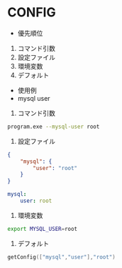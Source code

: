 # CONFIG


- 優先順位
1. コマンド引数
1. 設定ファイル
1. 環境変数
1. デフォルト

- 使用例
- mysql user
1. コマンド引数
```sh
program.exe --mysql-user root
```
1. 設定ファイル
```json
{
    "mysql": {
        "user": "root"
    }
}
```
```yaml
mysql:
    user: root
```
1. 環境変数
```sh
export MYSQL_USER=root
```
1. デフォルト
```go
getConfig(["mysql","user"],"root")
```







